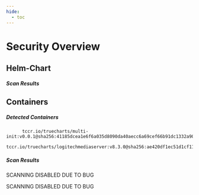 ```yaml
---
hide:
  - toc
---
```


# Security Overview

<link href="https://truecharts.org/_static/trivy.css" type="text/css" rel="stylesheet" />

## Helm-Chart

##### Scan Results


## Containers

##### Detected Containers

          tccr.io/truecharts/multi-init:v0.0.1@sha256:41185dcea1e6f6a035d8090da40aecc6a69cef66b91dc1332a90c9d22861d367
          tccr.io/truecharts/logitechmediaserver:v8.3.0@sha256:ae420df1ec51d1cf115b414e9f748d10a65368fe3ebe8197fe7884df46edc462

##### Scan Results

SCANNING DISABLED DUE TO BUG

SCANNING DISABLED DUE TO BUG
